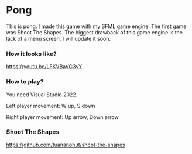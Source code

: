 # Pong

This is pong. I made this game with my SFML game engine. The first game was Shoot The Shapes. The biggest drawback of this game engine is the lack of a menu screen. I will update it soon.

### How it looks like?

https://youtu.be/LFKVBaVG3yY

### How to play?

You need Visual Studio 2022.

Left player movement: W up, S down

Right player movement: Up arrow, Down arrow 

### Shoot The Shapes

https://github.com/tuananohut/shoot-the-shapes

